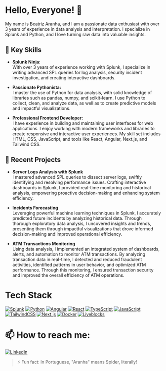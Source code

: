 # Hello, Everyone! 👋

My name is Beatriz Aranha, and I am a passionate data enthusiast with over 3 years of experience in data analysis and interpretation. I specialize in Splunk and Python, and I love turning raw data into valuable insights.


## 🚀 Key Skills

- **Splunk Ninja:**  
  With over 3 years of experience working with Splunk, I specialize in writing advanced SPL queries for log analysis, security incident investigation, and creating interactive dashboards.

- **Passionate Pythonista:**  
  I master the use of Python for data analysis, with solid knowledge of libraries such as pandas, numpy, and scikit-learn. I use Python to collect, clean, and analyze data, as well as to create predictive models and impactful visualizations.

- **Professional Frontend Developer:**  
I have experience in building and maintaining user interfaces for web applications. I enjoy working with modern frameworks and libraries to create responsive and interactive user experiences. My skill set includes HTML, CSS, JavaScript, and tools like React, Angular, Next.js, and Tailwind CSS.


## 🌱 Recent Projects

- **Server Logs Analysis with Splunk**  
  I mastered advanced SPL queries to dissect server logs, swiftly identifying and resolving performance issues. Crafting interactive dashboards in Splunk, I provided real-time monitoring and historical analysis, empowering proactive decision-making and enhancing system efficiency.

- **Incidents Forecasting**  
  Leveraging powerful machine learning techniques in Splunk, I accurately predicted future incidents by analyzing historical data. Through thorough exploratory data analysis, I uncovered insights and trends, presenting them through impactful visualizations that drove informed decision-making and improved operational efficiency.

- **ATM Transactions Monitoring**  
  Using data analysis, I implemented an integrated system of dashboards, alerts, and automation to monitor ATM transactions. By analyzing transaction data in real-time, I detected and reduced fraudulent activities, identified patterns in user behavior, and optimized ATM performance. Through this monitoring, I ensured transaction security and improved the overall efficiency of ATM operations.


# Tech Stack

[![Splunk](https://img.shields.io/badge/Splunk-green?style=for-the-badge&logo=splunk&logoColor=white)](#)
[![Python](https://img.shields.io/badge/Python-blue?style=for-the-badge&logo=python&logoColor=white)](#)
[![Angular](https://img.shields.io/badge/Angular-red?style=for-the-badge&logo=angular&logoColor=white)](#)
[![React](https://img.shields.io/badge/React-blue?style=for-the-badge&logo=react&logoColor=white)](#)
[![TypeScript](https://img.shields.io/badge/TypeScript-blue?style=for-the-badge&logo=typescript&logoColor=white)](#)
[![JavaScript](https://img.shields.io/badge/JavaScript-yellow?style=for-the-badge&logo=javascript&logoColor=white)](#)
[![TailwindCSS](https://img.shields.io/badge/Tailwind_CSS-38B2AC?style=for-the-badge&logo=tailwind-css&logoColor=white)](#)
[![Next.js](https://img.shields.io/badge/Next.js-000000?style=for-the-badge&logo=next-dot-js&logoColor=white)](#)
[![Docker](https://img.shields.io/badge/Docker-2496ED?style=for-the-badge&logo=docker&logoColor=white)](#)
[![Liveblocks](https://img.shields.io/badge/Liveblocks-000000?style=for-the-badge&logo=liveblocks&logoColor=white)](#)




# 📫 How to reach me:

[![LinkedIn](https://img.shields.io/badge/LinkedIn-Connect-blue?style=for-the-badge&logo=linkedin&logoColor=white)](https://www.linkedin.com/in/beatriz-aranha-89b490168/)



>⚡ Fun fact: In Portuguese, "Aranha" means Spider, literally!

